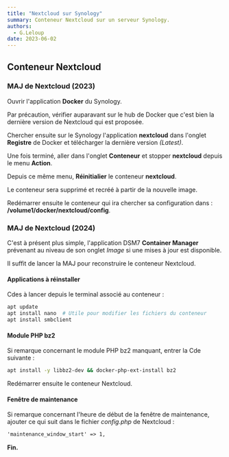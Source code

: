 ```yaml
---
title: "Nextcloud sur Synology"
summary: Conteneur Nextcloud sur un serveur Synology.
authors: 
  - G.Leloup
date: 2023-06-02
---
```


## Conteneur Nextcloud

### MAJ de Nextcloud (2023)

Ouvrir l'application **Docker** du Synology.

Par précaution, vérifier auparavant sur le hub de Docker que c'est bien la dernière version de Nextcloud qui est proposée.

Chercher ensuite sur le Synology l'application **nextcloud** dans l'onglet **Registre** de Docker et télécharger la dernière version *(Latest)*.

Une fois terminé, aller dans l'onglet **Conteneur** et stopper **nextcloud** depuis le menu **Action**.

Depuis ce même menu, **Réinitialier** le conteneur **nextcloud**.

Le conteneur sera supprimé et recréé à partir de la nouvelle image.

Redémarrer ensuite le conteneur qui ira chercher sa configuration dans :  
**/volume1/docker/nextcloud/config**.

### MAJ de Nextcloud (2024)

C'est à présent plus simple, l'application DSM7 **Container Manager** prévenant au niveau de son onglet *Image* si une mises à jour est disponible.

Il suffit de lancer la MAJ pour reconstruire le conteneur Nextcloud.

#### Applications à réinstaller

Cdes à lancer depuis le terminal associé au conteneur :

```bash
apt update
apt install nano  # Utile pour modifier les fichiers du conteneur
apt install smbclient
```

#### Module PHP bz2

Si remarque concernant le module PHP bz2 manquant, entrer la Cde suivante :

```bash
apt install -y libbz2-dev && docker-php-ext-install bz2
```

Redémarrer ensuite le conteneur Nextcloud.

#### Fenêtre de maintenance

Si remarque concernant l'heure de début de la fenêtre de maintenance, ajouter ce qui suit dans le fichier *config.php*  de Nextcloud :

```markdown
'maintenance_window_start' => 1,
```

**Fin.**

